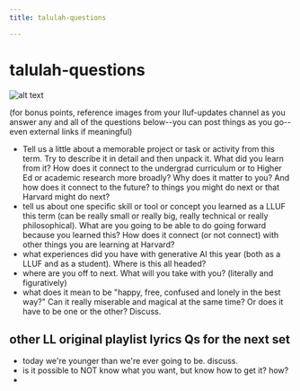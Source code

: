 ```yaml
---
title: talulah-questions

---
```


# talulah-questions

![alt text](https://files.slack.com/files-pri/T0HTW3H0V-F083YHY3Q12/talulah_jordan_360.gif?pub_secret=699facc518)

(for bonus points, reference images from your lluf-updates channel as you answer any and all of the questions below--you can post things as you go--even external links if meaningful)

- Tell us a little about a memorable project or task or activity from this term. Try to describe it in detail and then unpack it. What did you learn from it? How does it connect to the undergrad curriculum or to Higher Ed or academic research more broadly? Why does it matter to you? And how does it connect to the future? to things you might do next or that Harvard might do next?
- tell us about one specific skill or tool or concept you learned as a LLUF this term (can be really small or really big, really technical or really philosophical). What are you going to be able to do going forward because you learned this? How does it connect (or not connect) with other things you are learning at Harvard?
- what experiences did you have with generative AI this year (both as a LLUF and as a student). Where is this all headed?
- where are you off to next. What will you take with you? (literally and figuratively)
- what does it mean to be "happy, free, confused and lonely in the best way?" Can it really miserable and magical at the same time? Or does it have to be one or the other? Discuss.




## other LL original playlist lyrics Qs for the next set

- today we're younger than we're ever going to be. discuss.
- is it possible to NOT know what you want, but know how to get it? how?
- 